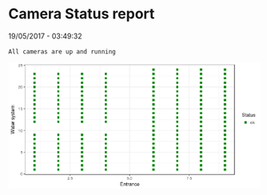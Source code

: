 Camera Status report
================
19/05/2017 - 03:49:32

    All cameras are up and running

![](camreport_files/figure-markdown_github/unnamed-chunk-2-1.png)
